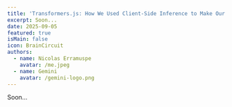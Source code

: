 ```yaml
---
title: 'Transformers.js: How We Used Client-Side Inference to Make Our E-Commerce Smarter'
excerpt: Soon...
date: 2025-09-05
featured: true
isMain: false
icon: BrainCircuit
authors:
  - name: Nicolas Erramuspe
    avatar: /me.jpeg
  - name: Gemini
    avatar: /gemini-logo.png
---
```


Soon...
